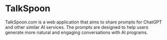 # TalkSpoon
TalkSpoon.com is a web application that aims to share prompts for ChatGPT and other similar AI services. The prompts are designed to help users generate more natural and engaging conversations with AI programs. 

